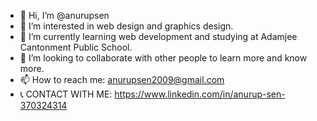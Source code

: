 - 👋 Hi, I’m @anurupsen
- 👀 I’m interested in web design and graphics design.
- 🌱 I’m currently learning web development and studying at Adamjee Cantonment Public School.
- 💞️ I’m looking to collaborate with other people to learn more and know more.
- 📫 How to reach me: anurupsen2009@gmail.com
- 📞 CONTACT WITH ME: https://www.linkedin.com/in/anurup-sen-370324314
<!---
anurupsen/anurupsen is a ✨ special ✨ repository because its `README.md` (this file) appears on your GitHub profile.
You can click the Preview link to take a look at your changes.
--->
